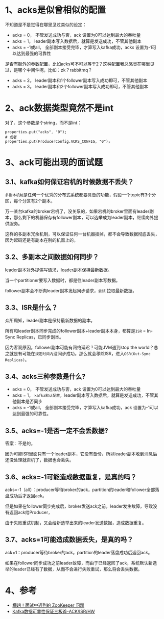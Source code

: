 # 1、acks是似曾相似的配置
不知道是不是觉得在哪里见过类似的设定：
* acks = 0， 不管发送成功与否，ack 设置为0可以达到最大的吞吐量
* acks = 1， leader副本写入数据后，就算是发送成功，不管其他副本
* acks = -1或all， 全部副本接受完毕，才算写入kafka成功，acks 设置为-1可以达到最强的可靠性

是否有额外的参数配置，比如acks可不可以等于2？这种配置我总感觉在哪里见过，是哪个中间件呢，比如：zk？rabbitmq？
* acks = 2， leader副本和1个follower副本写入成功即可，不管其他副本
* acks = 3， leader副本和2个follower副本写入成功即可，不管其他副本

# 2、ack数据类型竟然不是int
对了，这个参数是个string，而不是int：
```
properties.put("acks", "0");
# 或者
properties.put(ProducerConfig.ACKS_CONFIG, "0");
```

# 3、ack可能出现的面试题
## 3.1、kafka如何保证宕机的时候数据不丢失？
`多副本机制`是任何一个优秀的分布式系统都要具备的功能，假设一个topic有3个分区，每个分区有2个副本。

万一某台kafka的broker宕机了，没关系的，如果宕机的broker里面有leader副本，那么剩下的机器保存有follower副本，可以选举成为leader副本，继续向外提供服务。

这样的多副本冗余机制，可以保证任何一台机器挂掉，都不会导致数据彻底丢失，因为起码还是有副本在别的机器上的。

## 3.2、多副本之间数据如何同步？
leader副本对外提供写请求，leader副本保持最新数据。

当一个partitioner要写入数据时，都是往leader副本写数据。

follower副本会不断向leader副本发起同步请求，`尝试` 拉取最新数据。

## 3.3、ISR是什么？
众所周知，leader副本是保持最新数据的副本。

所有和leader副本同步完成的follower副本+leader副本本身，都算是`ISR` = In-Sync Replicas，已同步副本。

因为客观原因，follower副本可能有网络延迟？可能JVM遇到stop the world？总之就是有可能在`规定时间内`没同步成功，那么就会移除ISR，进入`OSR(Out-Sync Replicas)`。

## 3.4、acks三种参数是什么?
* acks = 0， 不管发送成功与否，ack 设置为0可以达到最大的吞吐量
* acks = 1， `kafka默认配置`，leader副本写入数据后，就算是发送成功，不管其他副本是否同步
* acks = -1或all， 全部副本接受完毕，才算写入kafka成功，ack 设置为-1可以达到最强的可靠性。

## 3.5、acks=-1是否一定不会丢数据?
答案：不是的。

因为可能ISR里面只有一个leader副本，它没有备份，所以leader副本收到消息后还没处理就宕机了，数据也会丢失。


## 3.6、acks=-1可能造成数据重复，是真的吗？

acks=-1（all）：producer等待broker的ack，partition的leader和follower全部落盘成功后才返回ack。

但是如果在follower同步完成后，broker发送ack之前，leader发生故障，导致没有返回ack给Producer，

由于失败重试机制，又会给新选举出来的leader发送数据，造成数据重复。

## 3.7、acks=1可能造成数据丢失，是真的吗？

ack=1：producer等待broker的ack，partition的leader落盘成功后返回ack。

如果在follower同步成功之前leader故障，而由于已经返回了ack，系统默认新选举的leader已经有了数据，从而不会进行失败重试，那么将会丢失数据。


# 4、参考
* [横趟！面试中遇到的 ZooKeeper 问题](https://www.mdnice.com/writing/fa3d3ba2607e44ef857a3954537232bb)
* [Kafka数据可靠性保证三板斧-ACK/ISR/HW](https://cloud.tencent.com/developer/article/1665709)